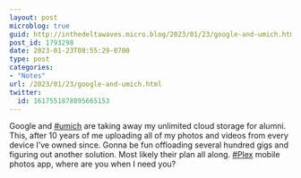 ```yaml
---
layout: post
microblog: true
guid: http://inthedeltawaves.micro.blog/2023/01/23/google-and-umich.html
post_id: 1793298
date: 2023-01-23T08:55:29-0700
type: post
categories:
- "Notes"
url: /2023/01/23/google-and-umich.html
twitter:
  id: 1617551878895665153
---
```

<p>Google and <a href="https://mastodon.social/tags/umich" class="mention hashtag" rel="tag">#<span>umich</span></a> are taking away my unlimited cloud storage for alumni. This, after 10 years of me uploading all of my photos and videos from every device I’ve owned since. Gonna be fun offloading several hundred gigs and figuring out another solution. Most likely their plan all along. <a href="https://mastodon.social/tags/Plex" class="mention hashtag" rel="tag">#<span>Plex</span></a> mobile photos app, where are you when I need you?</p>

